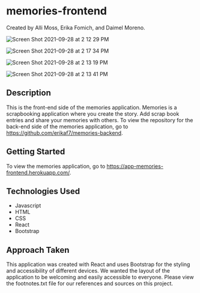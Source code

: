 # memories-frontend

Created by Alli Moss, Erika Fomich, and Daimel Moreno.

![Screen Shot 2021-09-28 at 2 12 29 PM](https://user-images.githubusercontent.com/76180928/135143605-c5abb0fb-ff84-461b-9666-d96ca7bf7d81.png)

![Screen Shot 2021-09-28 at 2 17 34 PM](https://user-images.githubusercontent.com/76180928/135143639-db4af8ab-0b41-4a32-aa19-2284acde4dec.png)

![Screen Shot 2021-09-28 at 2 13 19 PM](https://user-images.githubusercontent.com/76180928/135143691-35fc6433-994e-4861-ba37-c5566dcfda37.png)

![Screen Shot 2021-09-28 at 2 13 41 PM](https://user-images.githubusercontent.com/76180928/135143706-1f577a74-15dc-4b0b-a4f6-86539829740f.png)

## Description
This is the front-end side of the memories application. Memories is a scrapbooking application where you create the story. Add scrap book entries and share your memories with others. To view the repository for the back-end side of the memories application, go to https://github.com/erikaf7/memories-backend.

## Getting Started
To view the memories application, go to https://app-memories-frontend.herokuapp.com/.

## Technologies Used
- Javascript
- HTML
- CSS
- React
- Bootstrap

## Approach Taken
This application was created with React and uses Bootstrap for the styling and accessibility of different devices. We wanted the layout of the application to be welcoming and easily accessible to everyone. Please view the footnotes.txt file for our references and sources on this project.


